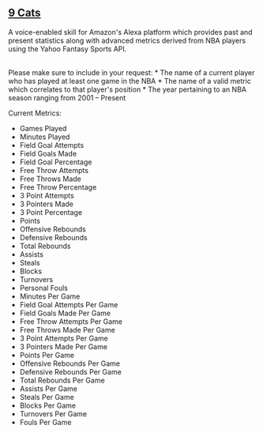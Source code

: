 ## [9 Cats](http://alexa.amazon.com/)

A voice-enabled skill for Amazon's Alexa platform which provides past and present statistics along with advanced metrics derived from NBA players using the Yahoo Fantasy Sports API.

<br>
Please make sure to include in your request:
* The name of a current player who has played at least one game in the NBA
* The name of a valid metric which correlates to that player's position
* The year pertaining to an NBA season ranging from 2001 – Present

Current Metrics: 
* Games Played
* Minutes Played
* Field Goal Attempts
* Field Goals Made
* Field Goal Percentage
* Free Throw Attempts
* Free Throws Made
* Free Throw Percentage
* 3 Point Attempts
* 3 Pointers Made
* 3 Point Percentage
* Points
* Offensive Rebounds
* Defensive Rebounds
* Total Rebounds
* Assists
* Steals
* Blocks
* Turnovers
* Personal Fouls
* Minutes Per Game
* Field Goal Attempts Per Game
* Field Goals Made Per Game
* Free Throw Attempts Per Game
* Free Throws Made Per Game
* 3 Point Attempts Per Game
* 3 Pointers Made Per Game
* Points Per Game
* Offensive Rebounds Per Game
* Defensive Rebounds Per Game
* Total Rebounds Per Game
* Assists Per Game
* Steals Per Game
* Blocks Per Game
* Turnovers Per Game
* Fouls Per Game